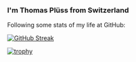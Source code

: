 ### I'm Thomas Pl&uuml;ss from Switzerland

Following some stats of my life at GitHub:

[![GitHub Streak](https://github-readme-streak-stats.herokuapp.com?user=1stthomas&theme=submarine-flowers&border_radius=5&fire=DD701B)](https://git.io/streak-stats)

<!--
<img align="center" src="https://github-readme-stats.vercel.app/api?username=1stthomas&include_all_commits=true&count_private=true&show_icons=true&line_height=20&title_color=7A7ADB&icon_color=2234AE&text_color=D3D3D3&bg_color=0,000000,130F40" alt="lalit's Github Stats">
-->

<!--
[![Top Langs](https://github-readme-stats.vercel.app/api/top-langs/?username=1stthomas&layout=compact&text_color=daf7dc&bg_color=151515)](https://github.com/1stthomas/github-readme-stats)
-->

[![trophy](https://github-profile-trophy.vercel.app/?username=1stthomas)](https://github.com/ryo-ma/github-profile-trophy)

<!--
Some Links:
https://docs.github.com/en/account-and-profile/setting-up-and-managing-your-github-profile/customizing-your-profile/managing-your-profile-readme
https://stackoverflow.com/questions/72175416/how-can-i-edit-the-read-me-file-on-github
https://docs.github.com/en/repositories/managing-your-repositorys-settings-and-features/customizing-your-repository/about-readmes
https://github.com/ryo-ma/github-profile-trophy
-->

<!--
**1stthomas/1stthomas** is a ✨ _special_ ✨ repository because its `README.md` (this file) appears on your GitHub profile.

Here are some ideas to get you started:

- 🔭 I’m currently working on ...
- 🌱 I’m currently learning ...
- 👯 I’m looking to collaborate on ...
- 🤔 I’m looking for help with ...
- 💬 Ask me about ...
- 📫 How to reach me: ...
- 😄 Pronouns: ...
- ⚡ Fun fact: ...
-->
